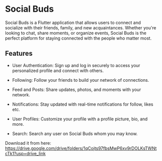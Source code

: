 # Social Buds

Social Buds is a Flutter application that allows users to connect and socialize with their friends, family, and new acquaintances. Whether you're looking to chat, share moments, or organize events, Social Buds is the perfect platform for staying connected with the people who matter most.

## Features

- User Authentication: Sign up and log in securely to access your personalized profile and connect with others.

- Following: Follow your friends to build your network of connections.

- Feed and Posts: Share updates, photos, and moments with your network.

- Notifications: Stay updated with real-time notifications for follow, likes etc.

- User Profiles: Customize your profile with a profile picture, bio, and more.

- Search: Search any user on Social Buds whom you may know.

Download it from here: https://drive.google.com/drive/folders/1qCojts97fbsMwP6xv9rDOLKsTWNtcTk1?usp=drive_link

